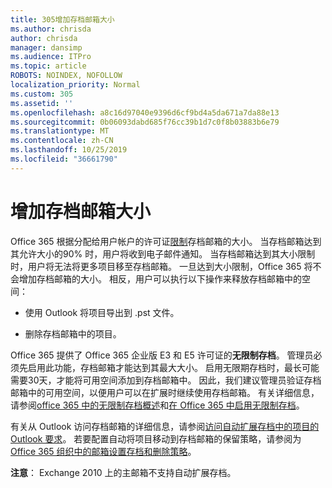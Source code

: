 ```yaml
---
title: 305增加存档邮箱大小
ms.author: chrisda
author: chrisda
manager: dansimp
ms.audience: ITPro
ms.topic: article
ROBOTS: NOINDEX, NOFOLLOW
localization_priority: Normal
ms.custom: 305
ms.assetid: ''
ms.openlocfilehash: a8c16d97040e9396d6cf9bd4a5da671a7da88e13
ms.sourcegitcommit: 0b06093dabd685f76cc39b1d7c0f8b03883b6e79
ms.translationtype: MT
ms.contentlocale: zh-CN
ms.lasthandoff: 10/25/2019
ms.locfileid: "36661790"
---
```

# <a name="increase-the-archive-mailbox-size"></a>增加存档邮箱大小

Office 365 根据分配给用户帐户的许可证[限制](https://docs.microsoft.com/office365/servicedescriptions/exchange-online-service-description/exchange-online-limits#mailbox-storage-limits)存档邮箱的大小。 当存档邮箱达到其允许大小的90% 时，用户将收到电子邮件通知。 当存档邮箱达到其大小限制时，用户将无法将更多项目移至存档邮箱。 一旦达到大小限制，Office 365 将不会增加存档邮箱的大小。 相反，用户可以执行以下操作来释放存档邮箱中的空间：

- 使用 Outlook 将项目导出到 .pst 文件。

- 删除存档邮箱中的项目。

Office 365 提供了 Office 365 企业版 E3 和 E5 许可证的**无限制存档**。 管理员必须先启用此功能，存档邮箱才能达到其最大大小。 启用无限期存档时，最长可能需要30天，才能将可用空间添加到存档邮箱中。 因此，我们建议管理员验证存档邮箱中的可用空间，以便用户可以在扩展时继续使用存档邮箱。 有关详细信息，请参阅[office 365 中的无限制存档概述](https://docs.microsoft.com/office365/securitycompliance/unlimited-archiving)和[在 Office 365 中启用无限制存档](https://docs.microsoft.com/office365/securitycompliance/enable-unlimited-archiving)。

有关从 Outlook 访问存档邮箱的详细信息，请参阅[访问自动扩展存档中的项目的 Outlook 要求](https://docs.microsoft.com/office365/securitycompliance/unlimited-archiving#outlook-requirements-for-accessing-items-in-an-auto-expanded-archive)。 若要配置自动将项目移动到存档邮箱的保留策略，请参阅为[Office 365 组织中的邮箱设置存档和删除策略](https://docs.microsoft.com/office365/securitycompliance/set-up-an-archive-and-deletion-policy-for-mailboxes)。

**注意**： Exchange 2010 上的主邮箱不支持自动扩展存档。
